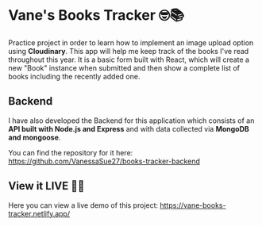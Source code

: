 # Vane's Books Tracker 🤓📚

Practice project in order to learn how to implement an image upload option using **Cloudinary**.
This app will help me keep track of the books I've read throughout this year.
It is a basic form built with React, which will create a new "Book" instance when submitted and then show a complete list of books including the recently added one.

## Backend
I have also developed the Backend for this application which consists of an **API built with Node.js and Express** and with data collected via **MongoDB and mongoose**.

You can find the repository for it here: https://github.com/VanessaSue27/books-tracker-backend

## View it LIVE 📕📖
Here you can view a live demo of this project: https://vane-books-tracker.netlify.app/
